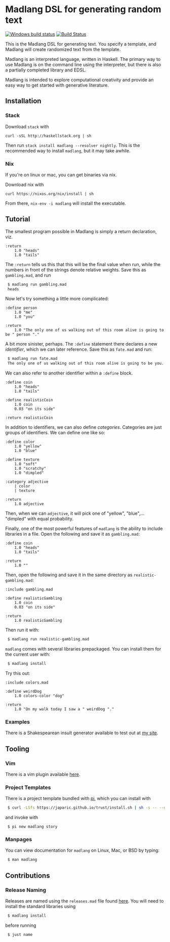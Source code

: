 # Madlang DSL for generating random text

[![Windows build status](https://ci.appveyor.com/api/projects/status/github/vmchale/madlang?svg=true)](https://ci.appveyor.com/project/vmchale/madlang)
[![Build Status](https://travis-ci.org/vmchale/madlang.svg?branch=master)](https://travis-ci.org/vmchale/madlang)

This is the Madlang DSL for generating text. You specify a template, and Madlang
will create randomized text from the template.

Madlang is an interpreted language, written in Haskell. The primary way to use
Madlang is on the command line using the interpreter, but there is also a partially completed library
and EDSL.

Madlang is intended to explore computational creativity and provide an easy
way to get started with generative literature.

## Installation

### Stack

Download `stack` with

```
curl -sSL http://haskellstack.org | sh
```

Then run `stack install madlang --resolver nightly`. This is the recommended way
to install `madlang`, but it may take awhile.

### Nix

If you're on linux or mac, you can get binaries via nix.

Download nix with

```
curl https://nixos.org/nix/install | sh
```

From there, `nix-env -i madlang` will install the executable.

## Tutorial

The smallest program possible in Madlang is simply a return declaration, viz.

```madlang
:return
    1.0 "heads"
    1.0 "tails"
```

The `:return` tells us this that this will be the final value when run, while
the numbers in front of the strings denote relative weights. Save this as
`gambling.mad`, and run

```bash
 $ madlang run gambling.mad
 heads
```

Now let's try something a little more complicated:

```madlang
:define person
    1.0 "me"
    1.0 "you"

:return
    1.0 "The only one of us walking out of this room alive is going to be " person "."
```

A bit more sinister, perhaps. The `:define` statement there declares a new
*identifier*, which we can later reference. Save this as `fate.mad` and run:

```bash
 $ madlang run fate.mad
 The only one of us walking out of this room alive is going to be you.
```

We can also refer to another identifier within a `:define` block.

```madlang
:define coin
    1.0 "heads"
    1.0 "tails"

:define realisticCoin
    1.0 coin
    0.03 "on its side"

:return realisticCoin
```

In addition to identifiers, we can also define *categories*. Categories are just
groups of identifiers. We can define one like so:

```madlang
:define color
    1.0 "yellow"
    1.0 "blue"

:define texture
    1.0 "soft"
    1.0 "scratchy"
    1.0 "dimpled"

:category adjective
    | color
    | texture

:return
    1.0 adjective
```

Then, when we can `adjective`, it will pick one of "yellow", "blue",…
"dimpled" with equal probability.

Finally, one of the most powerful features of `madlang` is the ability to
include libraries in a file. Open the following and save it as `gambling.mad`:

```madlang
:define coin
    1.0 "heads"
    1.0 "tails"

:return
    1.0 ""
```

Then, open the following and save it in the same directory as
`realistic-gambling.mad`:

```madlang
:include gambling.mad

:define realisticGambling
    1.0 coin
    0.03 "on its side"

:return
    1.0 realisticGambling
```

Then run it with:

```bash
 $ madlang run realistic-gambling.mad
```

`madlang` comes with several libraries prepackaged. You can install
them for the current user with:

```bash
 $ madlang install
```

Try this out:

```
:include colors.mad

:define weirdDog
    1.0 colors-color "dog"

:return
    1.0 "On my walk today I saw a " weirdDog "."
```

### Examples

There is a Shakespearean insult generator available to test out at [my
site](http://blog.vmchale.com/madlang).

## Tooling

### Vim

There is a vim plugin available [here](https://github.com/vmchale/madlang-vim).

### Project Templates

There is a project template bundled with
[pi](https://github.com/vmchale/project-init), which you can install with

```bash
 $ curl -LSfs https://japaric.github.io/trust/install.sh | sh -s -- --git vmchale/project-init
```

and invoke with

```
 $ pi new madlang story
```

### Manpages

You can view documentation for `madlang` on Linux, Mac, or BSD by typing:

```bash
 $ man madlang
```

## Contributions

### Release Naming

Releases are named using the `releases.mad` file found
[here](https://hub.darcs.net/vmchale/madlang-releases). You will need to install
the standard libraries using

```bash
 $ madlang install
```

before running

```bash
 $ just name
```
